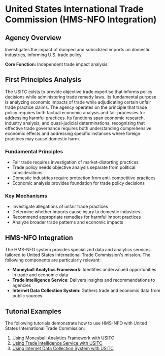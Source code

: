 # United States International Trade Commission (HMS-NFO Integration)

## Agency Overview

Investigates the impact of dumped and subsidized imports on domestic industries, informing U.S. trade policy.

**Core Function:** Independent trade impact analysis

## First Principles Analysis

The USITC exists to provide objective trade expertise that informs policy decisions while administering trade remedy laws. Its fundamental purpose is analyzing economic impacts of trade while adjudicating certain unfair trade practice claims. The agency operates on the principle that trade policy requires both factual economic analysis and fair processes for addressing harmful practices. Its functions span economic research, industry analysis, and quasi-judicial determinations, recognizing that effective trade governance requires both understanding comprehensive economic effects and addressing specific instances where foreign practices may cause domestic harm.

### Fundamental Principles

- Fair trade requires investigation of market-distorting practices
- Trade policy needs objective analysis separate from political considerations
- Domestic industries require protection from anti-competitive practices
- Economic analysis provides foundation for trade policy decisions

### Key Mechanisms

- Investigate allegations of unfair trade practices
- Determine whether imports cause injury to domestic industries
- Recommend appropriate remedies for harmful import practices
- Analyze broader trade patterns and economic impacts

## HMS-NFO Integration

The HMS-NFO system provides specialized data and analytics services tailored to United States International Trade Commission's mission. The following components are particularly relevant:

- **Moneyball Analytics Framework**: Identifies undervalued opportunities in trade and economic data
- **Trade Intelligence Service**: Delivers insights and recommendations to agencies
- **Internet Data Collection System**: Gathers trade and economic data from public sources

## Tutorial Examples

The following tutorials demonstrate how to use HMS-NFO with United States International Trade Commission:

1. [Using Moneyball Analytics Framework with USITC](../tutorials/usitc_moneyball_analytics_framework_tutorial.md)
2. [Using Trade Intelligence Service with USITC](../tutorials/usitc_trade_intelligence_service_tutorial.md)
3. [Using Internet Data Collection System with USITC](../tutorials/usitc_internet_data_collection_system_tutorial.md)
